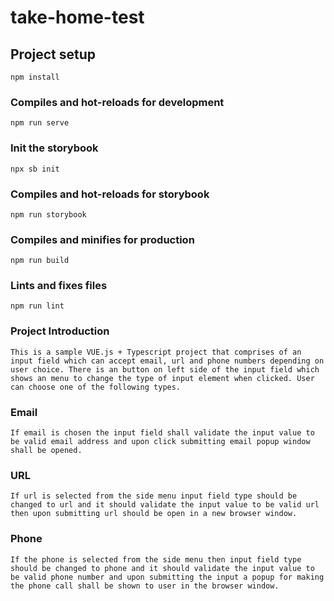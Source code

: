 # take-home-test

## Project setup
```
npm install
```

### Compiles and hot-reloads for development
```
npm run serve
```

### Init the storybook
```
npx sb init
```

### Compiles and hot-reloads for storybook
```
npm run storybook
```

### Compiles and minifies for production
```
npm run build
```

### Lints and fixes files
```
npm run lint
```

### Project Introduction
```
This is a sample VUE.js + Typescript project that comprises of an input field which can accept email, url and phone numbers depending on user choice. There is an button on left side of the input field which shows an menu to change the type of input element when clicked. User can choose one of the following types.
```

### Email
```
If email is chosen the input field shall validate the input value to be valid email address and upon click submitting email popup window shall be opened.
```
### URL
```
If url is selected from the side menu input field type should be changed to url and it should validate the input value to be valid url then upon submitting url should be open in a new browser window.
```
### Phone
```
If the phone is selected from the side menu then input field type should be changed to phone and it should validate the input value to be valid phone number and upon submitting the input a popup for making the phone call shall be shown to user in the browser window.
```